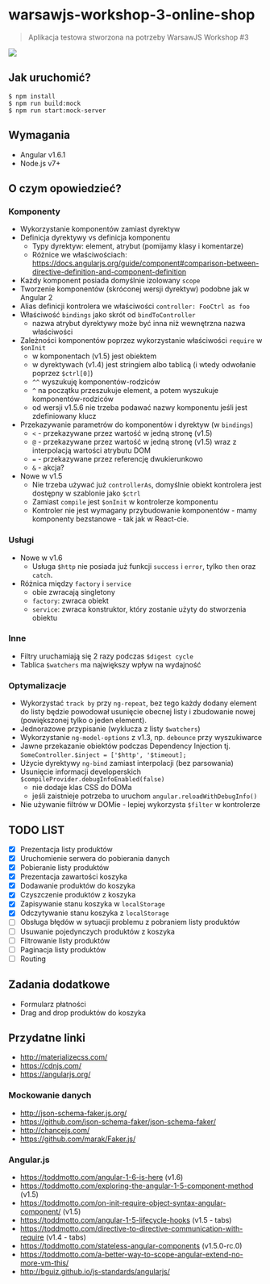 # warsawjs-workshop-3-online-shop

> Aplikacja testowa stworzona na potrzeby WarsawJS Workshop #3

![](http://warsawjs.com/assets/images/logo/logo-transparent-240x240.png)

## Jak uruchomić?

```
$ npm install
$ npm run build:mock
$ npm run start:mock-server
```

## Wymagania

* Angular v1.6.1
* Node.js v7+

## O czym opowiedzieć?

### Komponenty

* Wykorzystanie komponentów zamiast dyrektyw
* Definicja dyrektywy vs definicja komponentu
    * Typy dyrektyw: element, atrybut (pomijamy klasy i komentarze)
    * Różnice we właściwościach: https://docs.angularjs.org/guide/component#comparison-between-directive-definition-and-component-definition
* Każdy komponent posiada domyślnie izolowany `scope`
* Tworzenie komponentów (skróconej wersji dyrektyw) podobne jak w Angular 2
* Alias definicji kontrolera we właściwości `controller: FooCtrl as foo`
* Właściwość `bindings` jako skrót od `bindToController`
    - nazwa atrybut dyrektywy może być inna niż wewnętrzna nazwa właściwości
* Zależności komponentów poprzez wykorzystanie właściwości `require` w `$onInit`
    - w komponentach (v1.5) jest obiektem
    - w dyrektywach (v1.4) jest stringiem albo tablicą (i wtedy odwołanie 
    poprzez `$ctrl[0]`)
    - `^^` wyszukuję komponentów-rodziców
    - `^` na początku przeszukuje element, a potem wyszukuje
    komponentów-rodziców
    - od wersji v1.5.6 nie trzeba podawać nazwy komponentu jeśli jest 
    zdefiniowany klucz
* Przekazywanie parametrów do komponentów i dyrektyw (w `bindings`)
    - `<` - przekazywane przez wartość w jedną stronę (v1.5)
    - `@` - przekazywane przez wartość w jedną stronę (v1.5) wraz z 
    interpolacją wartości atrybutu DOM
    - `=` - przekazywane przez referencję dwukierunkowo
    - `&` - akcja?
* Nowe w v1.5
    * Nie trzeba używać już `controllerAs`, domyślnie obiekt kontrolera jest 
    dostępny w szablonie jako `$ctrl`
    * Zamiast `compile` jest `$onInit` w kontrolerze komponentu 
    * Kontroler nie jest wymagany przybudowanie komponentów - mamy komponenty 
    bezstanowe - tak jak w React-cie.

### Usługi

* Nowe w v1.6
    * Usługa `$http` nie posiada już funkcji `success` i `error`, tylko 
    `then` oraz `catch`.
* Różnica między `factory` i `service`
    - obie zwracają singletony
    - `factory`: zwraca obiekt
    - `service`: zwraca konstruktor, który zostanie użyty do stworzenia obiektu

### Inne

* Filtry uruchamiają się 2 razy podczas `$digest cycle`
* Tablica `$watchers` ma największy wpływ na wydajność

### Optymalizacje

* Wykorzystać `track by` przy `ng-repeat`, bez tego każdy dodany element 
do listy będzie powodował usunięcie obecnej listy i zbudowanie nowej 
(powiększonej tylko o jeden element).
* Jednorazowe przypisanie (wyklucza z listy `$watchers`)
* Wykorzystanie `ng-model-options` z v1.3, np. `debounce` przy wyszukiwarce
* Jawne przekazanie obiektów podczas Dependency Injection tj.
    `SomeController.$inject = ['$http', '$timeout];`
* Użycie dyrektywy `ng-bind` zamiast interpolacji (bez parsowania)
* Usunięcie informacji developerskich
    `$compileProvider.debugInfoEnabled(false)`
    - nie dodaje klas CSS do DOMa
    - jeśli zaistnieje potrzeba to uruchom `angular.reloadWithDebugInfo()`
* Nie używanie filtrów w DOMie - lepiej wykorzysta `$filter` w kontrolerze

## TODO LIST

* [x] Prezentacja listy produktów
* [x] Uruchomienie serwera do pobierania danych
* [x] Pobieranie listy produktów
* [x] Prezentacja zawartości koszyka
* [x] Dodawanie produktów do koszyka
* [x] Czyszczenie produktów z koszyka
* [x] Zapisywanie stanu koszyka w `localStorage`
* [x] Odczytywanie stanu koszyka z `localStorage`
* [ ] Obsługa błędów w sytuacji problemu z pobraniem listy produktów
* [ ] Usuwanie pojedynczych produktów z koszyka
* [ ] Filtrowanie listy produktów
* [ ] Paginacja listy produktów
* [ ] Routing

## Zadania dodatkowe

* Formularz płatności
* Drag and drop produktów do koszyka

## Przydatne linki

* http://materializecss.com/
* https://cdnjs.com/
* https://angularjs.org/

### Mockowanie danych

* http://json-schema-faker.js.org/
* https://github.com/json-schema-faker/json-schema-faker/
* http://chancejs.com/
* https://github.com/marak/Faker.js/

### Angular.js

* https://toddmotto.com/angular-1-6-is-here (v1.6)
* https://toddmotto.com/exploring-the-angular-1-5-component-method (v1.5)
* https://toddmotto.com/on-init-require-object-syntax-angular-component/ (v1.5)
* https://toddmotto.com/angular-1-5-lifecycle-hooks (v1.5 - tabs)
* https://toddmotto.com/directive-to-directive-communication-with-require (v1.4 - tabs)
* https://toddmotto.com/stateless-angular-components (v1.5.0-rc.0)
* https://toddmotto.com/a-better-way-to-scope-angular-extend-no-more-vm-this/
* http://bguiz.github.io/js-standards/angularjs/
